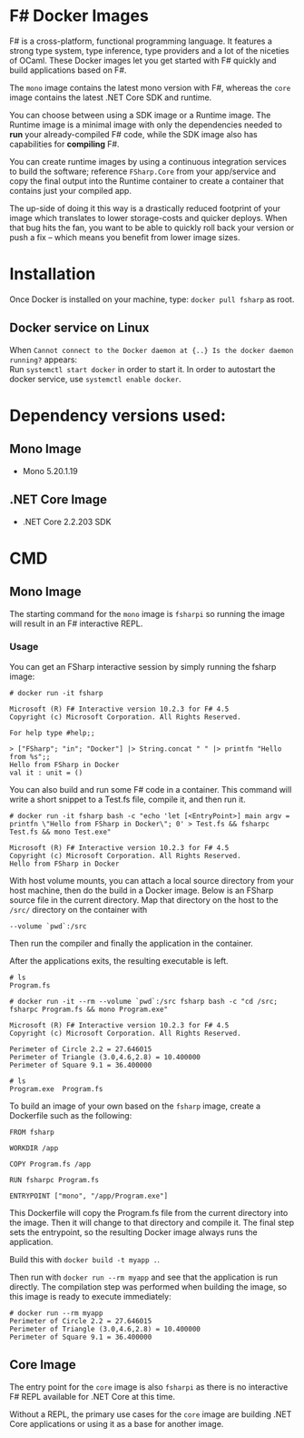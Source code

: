 # F# Docker Images

F# is a cross-platform, functional programming language. It features a strong
type system, type inference, type providers and a lot of the niceties of OCaml.
These Docker images let you get started with F# quickly and build applications
based on F#.

The `mono` image contains the latest mono version with F#, whereas the `core`
image contains the latest .NET Core SDK and runtime.

You can choose between using a SDK image or a Runtime image. The Runtime image
is a minimal image with only the dependencies needed to **run** your 
already-compiled F# code, while the SDK image also has capabilities for 
**compiling** F#.

You can create runtime images by using a continuous integration services to
build the software; reference `FSharp.Core` from your app/service and copy the
final output into the Runtime container to create a container that contains
just your compiled app.

The up-side of doing it this way is a drastically reduced footprint of your
image which translates to lower storage-costs and quicker deploys. When that
bug hits the fan, you want to be able to quickly roll back your version or push
a fix – which means you benefit from lower image sizes.

# Installation

Once Docker is installed on your machine, type: `docker pull fsharp` as root. 

## Docker service on Linux

When `Cannot connect to the Docker daemon at {..} Is the docker daemon running?` appears:        
Run `systemctl start docker` in order to start it. In order to autostart the docker service, use `systemctl enable docker`.

# Dependency versions used:

## Mono Image
* Mono 5.20.1.19

## .NET Core Image
* .NET Core 2.2.203 SDK

# CMD

## Mono Image
The starting command for the `mono` image is `fsharpi` so running the image
will result in an F# interactive REPL.

### Usage

You can get an FSharp interactive session by simply running the fsharp image:
```
# docker run -it fsharp

Microsoft (R) F# Interactive version 10.2.3 for F# 4.5
Copyright (c) Microsoft Corporation. All Rights Reserved.

For help type #help;;

> ["FSharp"; "in"; "Docker"] |> String.concat " " |> printfn "Hello from %s";;
Hello from FSharp in Docker
val it : unit = ()

```

You can also build and run some F# code in a container. This command will
write a short snippet to a Test.fs file, compile it, and then run it.
```
# docker run -it fsharp bash -c "echo 'let [<EntryPoint>] main argv = printfn \"Hello from FSharp in Docker\"; 0' > Test.fs && fsharpc Test.fs && mono Test.exe"

Microsoft (R) F# Interactive version 10.2.3 for F# 4.5
Copyright (c) Microsoft Corporation. All Rights Reserved.
Hello from FSharp in Docker
```

With host volume mounts, you can attach a local source directory from 
your host machine, then do the build in a Docker image.  Below is an 
FSharp source file in the current directory.  Map that directory on 
the host to the `/src/` directory on the container with 

```
--volume `pwd`:/src
```

Then run the compiler and finally the application in the container.

After the applications exits, the resulting executable is left.

```
# ls 
Program.fs 

# docker run -it --rm --volume `pwd`:/src fsharp bash -c "cd /src; fsharpc Program.fs && mono Program.exe"

Microsoft (R) F# Interactive version 10.2.3 for F# 4.5
Copyright (c) Microsoft Corporation. All Rights Reserved.

Perimeter of Circle 2.2 = 27.646015
Perimeter of Triangle (3.0,4.6,2.8) = 10.400000
Perimeter of Square 9.1 = 36.400000

# ls
Program.exe  Program.fs
```

To build an image of your own based on the `fsharp` image, create a Dockerfile 
such as the following:

```
FROM fsharp

WORKDIR /app

COPY Program.fs /app

RUN fsharpc Program.fs

ENTRYPOINT ["mono", "/app/Program.exe"] 
```

This Dockerfile will copy the Program.fs file from the current directory into
the image.  Then it will change to that directory and compile it.  The final
step sets the entrypoint, so the resulting Docker image always runs the 
application.

Build this with `docker build -t myapp .`.

Then run with `docker run --rm myapp` and see that the application is run
directly.  The compilation step was performed when building the image, so this
image is ready to execute immediately:

```
# docker run --rm myapp
Perimeter of Circle 2.2 = 27.646015
Perimeter of Triangle (3.0,4.6,2.8) = 10.400000
Perimeter of Square 9.1 = 36.400000
```

## Core Image
The entry point for the `core` image is also `fsharpi` as there is no interactive
F# REPL available for .NET Core at this time.

Without a REPL, the primary use cases for the `core` image are building .NET
Core applications or using it as a base for another image.

